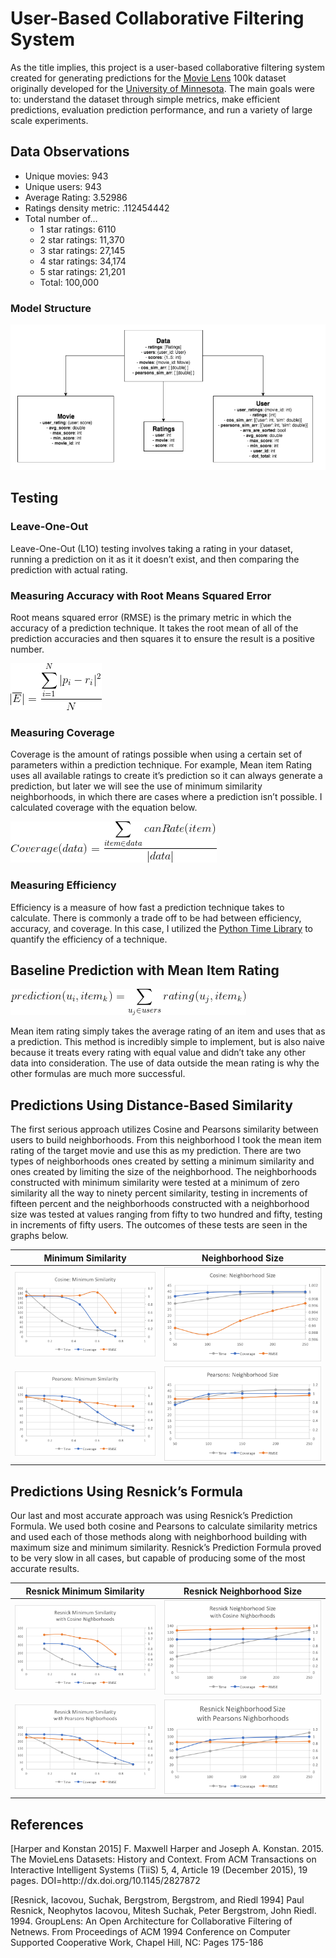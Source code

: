 <h1 id="user-based-collaborative-filtering-system">User-Based Collaborative Filtering System</h1>
<p>As the title implies, this project is a user-based collaborative filtering system created for generating predictions for the <a href="https://grouplens.org/datasets/movielens/100k/">Movie Lens</a> 100k dataset originally developed for the <a href="https://grouplens.org/datasets/movielens/100k/">University of Minnesota</a>. The main goals were to: understand the dataset through simple metrics, make efficient predictions, evaluation prediction performance, and run a variety of large scale experiments.</p>

<h2 id="data-observations">Data Observations</h2>
<ul>
  <li>Unique movies: 943</li>
  <li>Unique users: 943</li>
  <li>Average Rating: 3.52986</li>
  <li>Ratings density metric: .112454442</li>
  <li>Total number of…
    <ul>
      <li>1 star ratings: 6110</li>
      <li>2 star ratings: 11,370</li>
      <li>3 star ratings: 27,145</li>
      <li>4 star ratings: 34,174</li>
      <li>5 star ratings: 21,201</li>
      <li>Total: 100,000</li>
    </ul>
  </li>
</ul>

<h3 id="model-structure">Model Structure</h3>
<p><img src="Graphs/Model Diagram.png" alt="Model Diagram" /></p>

<h2 id="testing">Testing</h2>

<h3 id="leave-one-out">Leave-One-Out</h3>
<p>Leave-One-Out (L1O) testing involves taking a rating in your dataset, running a prediction on it as it it doesn’t exist, and then comparing the prediction with actual rating.</p>

<h3 id="measuring-accuracy-with-root-means-squared-error">Measuring Accuracy with Root Means Squared Error</h3>
<p>Root means squared error (RMSE) is the primary metric in which the accuracy of a prediction technique. It takes the root mean of all of the prediction accuracies and then squares it to ensure the result is a positive number.</p>

<p><img src="Equasions/RMSE.png" alt="RMSE" />
<!-- $$ |\overline{E}|=\frac{\displaystyle\sum_{i=1}^{N}|p_i-r_i|^2}{N} $$  --></p>

<h3 id="measuring-coverage">Measuring Coverage</h3>
<p>Coverage is the amount of ratings possible when using a certain set of parameters within a prediction technique. For example, Mean item Rating uses all available ratings to create it’s prediction so it can always generate a prediction, but later we will see the use of minimum similarity neighborhoods, in which there are cases where a prediction isn’t possible. I calculated coverage with the equation below.</p>

<p><img src="Equasions/Coverage.png" alt="Coverage" />
<!-- $$ Coverage(data)=\frac{\displaystyle\sum_{item\in data}canRate(item)}{|data|} $$ --></p>

<h3 id="measuring-efficiency">Measuring Efficiency</h3>
<p>Efficiency is a measure of how fast a prediction technique takes to calculate. There is commonly a trade off to be had between efficiency, accuracy, and coverage. In this case, I utilized the <a href="https://docs.python.org/2/library/time.html">Python Time Library</a> to quantify the efficiency of a technique.</p>

<h2 id="baseline-prediction-with-mean-item-rating">Baseline Prediction with Mean Item Rating</h2>

<p><img src="Equasions/Mean Item Rating.png" alt="Mean Item Rating" />
<!-- $$ prediction(u_i, item_k) = \displaystyle\sum_{u_j\in users} rating(u_j, item_k) $$ --></p>

<p>Mean item rating simply takes the average rating of an item and uses that as a prediction. This method is incredibly simple to implement, but is also naive because it treats every rating with equal value and didn’t take any other data into consideration. The use of data outside the mean rating is why the other formulas are much more successful.</p>

<h2 id="predictions-using-distance-based-similarity">Predictions Using Distance-Based Similarity</h2>

<p>The first serious approach utilizes Cosine and Pearsons similarity between users to build neighborhoods. From this neighborhood I took the mean item rating of the target movie and use this as my prediction. There are two types of neighborhoods ones created by setting a minimum similarity and ones created by limiting the size of the neighborhood. The neighborhoods constructed with minimum similarity were tested at a minimum of zero similarity all the way to ninety percent similarity, testing in increments of fifteen percent and the neighborhoods constructed with a neighborhood size was tested at values ranging from fifty to two hundred and fifty, testing in increments of fifty users. The outcomes of these tests are seen in the graphs below.</p>

<table>
  <thead>
    <tr>
      <th style="text-align: center">Minimum Similarity</th>
      <th style="text-align: center">Neighborhood Size</th>
    </tr>
  </thead>
  <tbody>
    <tr>
      <td style="text-align: center"><img src="Graphs/Cosine Minimum Similarity.png" alt="Cosine Minimum Similarity" /></td>
      <td style="text-align: center"><img src="Graphs/Cosin Neighborhood Size.png" alt="Cosin Neighborhood Size" /></td>
    </tr>
    <tr>
      <td style="text-align: center"><img src="Graphs/Pearsons Minimum Similarity.png" alt="Pearsons Minimum Similarity" /></td>
      <td style="text-align: center"><img src="Graphs/Pearsons Neighborhood Size.png" alt="Pearsons Neighborhood Size" /></td>
    </tr>
  </tbody>
</table>

<h2 id="predictions-using-resnicks-formula">Predictions Using Resnick’s Formula</h2>

<p>Our last and most accurate approach was using Resnick’s Prediction Formula. We used both cosine and Pearsons to calculate similarity metrics and used each of those methods along with neighborhood building with maximum size and minimum similarity. Resnick’s Prediction Formula proved to be very slow in all cases, but capable of producing some of the most accurate results.</p>

<table>
  <thead>
    <tr>
      <th style="text-align: center">Resnick Minimum Similarity</th>
      <th style="text-align: center">Resnick Neighborhood Size</th>
    </tr>
  </thead>
  <tbody>
    <tr>
      <td style="text-align: center"><img src="Graphs/Resnick Minimum Similarity with Cosin Nighborhoods.png" alt="Resnick Minimum Similarity with Cosin Nighborhoods" /></td>
      <td style="text-align: center"><img src="Graphs/Resnick Neighborhood Size with Cosin Nighborhoods.png" alt="Resnick Neighborhood Size with Cosin Nighborhoods" /></td>
    </tr>
    <tr>
      <td style="text-align: center"><img src="Graphs/Resnick Minimum Similarity with Pearsons Nighborhoods.png" alt="Resnick Minimum Similarity with Pearsons Nighborhoods" /></td>
      <td style="text-align: center"><img src="Graphs/Resnick Neighborhood Size with Pearsons Nighborhoods.png" alt="Resnick Neighborhood Size with Pearsons Nighborhoods" /></td>
    </tr>
  </tbody>
</table>

<h2 id="references">References</h2>

<p>[Harper and Konstan 2015] F. Maxwell Harper and Joseph A. Konstan. 2015. The MovieLens Datasets: History and Context. From ACM Transactions on Interactive Intelligent Systems (TiiS) 5, 4, Article 19 (December 2015), 19 pages. DOI=http://dx.doi.org/10.1145/2827872</p>

<p>[Resnick, Iacovou, Suchak, Bergstrom, Bergstrom, and Riedl 1994] Paul Resnick, Neophytos Iacovou, Mitesh Suchak, Peter Bergstrom, John Riedl. 1994. GroupLens: An Open Architecture for Collaborative Filtering of Netnews. From Proceedings of ACM 1994 Conference on Computer Supported Cooperative Work, Chapel Hill, NC: Pages 175-186</p>

<!-- https://www.codecogs.com/latex/eqneditor.php -->
